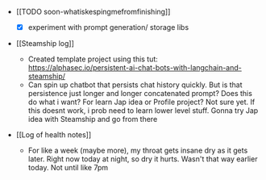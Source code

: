   * [[TODO soon-whatiskespingmefromfinishing]]
    * [x] experiment with prompt generation/ storage libs
  * [[Steamship log]]
    * Created template project using this tut: https://alphasec.io/persistent-ai-chat-bots-with-langchain-and-steamship/
    * Can spin up chatbot that persists chat history quickly. But is that persistence just longer and longer concatenated prompt? Does this do what i want? For learn Jap idea or Profile project? Not sure yet. If this doesnt work, i prob need to learn lower level stuff. Gonna try Jap idea with Steamship and go from there

  * [[Log of health notes]]
    * For like a week (maybe more), my throat gets insane dry as it gets later. Right now today at night, so dry it hurts. Wasn't that way earlier today. Not until like 7pm